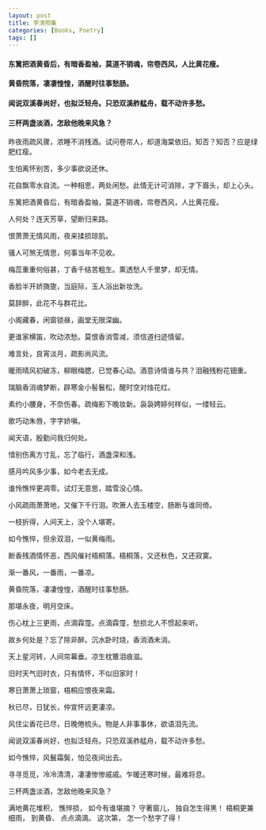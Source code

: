 ```yaml
---
layout: post
title: 李清照集
categories: [Books, Poetry]
tags: []
---
```

#### 东篱把酒黄昏后，有暗香盈袖，莫道不销魂，帘卷西风，人比黄花瘦。
#### 黄昏院落，凄凄惶惶，酒醒时往事愁肠。
#### 闻说双溪春尚好，也拟泛轻舟。只恐双溪舴艋舟，载不动许多愁。
#### 三杯两盏淡酒，怎敌他晚来风急？
<!-- more -->
昨夜雨疏风骤，浓睡不消残酒。试问卷帘人，却道海棠依旧。知否？知否？应是绿肥红瘦。               

生怕离怀别苦，多少事欲说还休。               

花自飘零水自流。一种相思，两处闲愁。此情无计可消除，才下眉头，却上心头。               

东篱把酒黄昏后，有暗香盈袖，莫道不销魂，帘卷西风，人比黄花瘦。               

人何处？连天芳草，望断归来路。               

恨萧萧无情风雨，夜来揉损琼肌。               

骚人可煞无情思，何事当年不见收。               

梅蕊重重何俗甚，丁香千结苦粗生。熏透愁人千里梦，却无情。               

香脸半开娇旖旎，当庭际，玉人浴出新妆洗。               

莫辞醉，此花不与群花比。               

小阁藏春，闲窗锁昼，画堂无限深幽。               

更谁家横笛，吹动浓愁。莫恨香消雪减，须信道扫迹情留。               

难言处，良宵淡月，疏影尚风流。               

暖雨晴风初破冻，柳眼梅腮，已觉春心动。酒意诗情谁与共？泪融残粉花钿重。               

瑞脑香消魂梦断，辟寒金小髻鬟松，醒时空对烛花红。               

素约小腰身，不奈伤春。疏梅影下晚妆新。袅袅娉婷何样似，一缕轻云。               

歌巧动朱唇，字字娇嗔。               

闻天语，殷勤问我归何处。               

惜别伤离方寸乱，忘了临行，酒盏深和浅。               

感月吟风多少事，如今老去无成。               

谁怜憔悴更凋零。试灯无意思，踏雪没心情。               

小风疏雨萧萧地，又催下千行泪。吹箫人去玉楼空，肠断与谁同倚。               

一枝折得，人间天上，没个人堪寄。               

如今憔悴，但余双泪，一似黄梅雨。               

断香残酒情怀恶，西风催衬梧桐落。梧桐落，又还秋色，又还寂寞。               

渐一番风，一番雨，一番凉。               

黄昏院落，凄凄惶惶，酒醒时往事愁肠。               

那堪永夜，明月空床。               

伤心枕上三更雨，点滴霖霪。点滴霖霪，愁损北人不惯起来听。               

故乡何处是？忘了除非醉。沉水卧时烧，香消酒未消。               

天上星河转，人间帘幕垂。凉生枕簟泪痕滋。               

旧时天气旧时衣，只有情怀，不似旧家时！               

寒日萧萧上琐窗，梧桐应恨夜来霜。               

秋已尽，日犹长，仲宣怀远更凄凉。               

风住尘香花已尽，日晚倦梳头。物是人非事事休，欲语泪先流。               

闻说双溪春尚好，也拟泛轻舟。只恐双溪舴艋舟，载不动许多愁。               

如今憔悴，风鬟霜鬓，怕见夜间出去。               

寻寻觅觅，冷冷清清，凄凄惨惨戚戚。乍暖还寒时候，最难将息。               

三杯两盏淡酒，怎敌他晚来风急？               

满地黄花堆积， 憔悴损， 如今有谁堪摘？ 守著窗儿， 独自怎生得黑！ 梧桐更兼细雨， 到黄昏、 点点滴滴。 这次第， 怎一个愁字了得！
